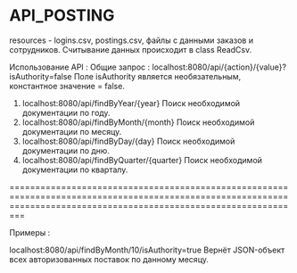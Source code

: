 # API_POSTING
resources - logins.csv, postings.csv, файлы с данными заказов и сотрудников. Считывание данных происходит в class ReadCsv.

Использование API : 
Общие запрос : localhost:8080/api/{action}/{value}?isAuthority=false
Поле isAuthority является необязательным, константное значение = false.

1. localhost:8080/api/findByYear/{year}
Поиск необходимой документации по году.
2. localhost:8080/api/findByMonth/{month}
Поиск необходимой документации по месяцу.
3. localhost:8080/api/findByDay/{day}
Поиск необходимой документации по дню.
4. localhost:8080/api/findByQuarter/{quarter}
Поиск необходимой документации по кварталу.

=====================================================================================================================================================================

Примеры :

localhost:8080/api/findByMonth/10/isAuthority=true
Вернёт JSON-объект всех авторизованных поставок по данному месяцу.
